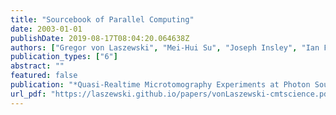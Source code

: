 ```yaml
---
title: "Sourcebook of Parallel Computing"
date: 2003-01-01
publishDate: 2019-08-17T08:04:20.064638Z
authors: ["Gregor von Laszewski", "Mei-Hui Su", "Joseph Insley", "Ian Foster", "Carl Kesselman"]
publication_types: ["6"]
abstract: ""
featured: false
publication: "*Quasi-Realtime Microtomography Experiments at Photon Sources*"
url_pdf: "https://laszewski.github.io/papers/vonLaszewski-cmtscience.pdf"
---
```


